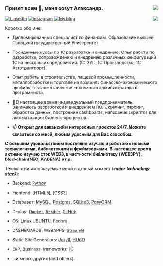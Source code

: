 ### Привет всем 👋, меня зовут Александр. <img align="right" src="https://komarev.com/ghpvc/?username=Alba3k"/>


<a href="https://www.linkedin.com/in/alexander-by" target="_blank"><img title="LinkedIn" src="https://img.icons8.com/wired/34/000000/linkedin.png"/></a>
<a href="https://www.instagram.com/alexander_babyna" target="_blank"><img title="Instagram" src="https://img.icons8.com/wired/34/000000/instagram-new.png"/></a>
<a href="https://Alba3k.github.io" target="_blank"><img title="My blog" src="https://img.icons8.com/wired/30/000000/domain.png"/></a>
<img align="right" src="https://github-readme-stats.vercel.app/api?username=Alba3k&show_icons=true&hide_rank=true"/>

Коротко обо мне:

- Дипломированный специалист по финансам. Образование высшее Полоцкий государственный Университет.
- Пройденные курсы по 1С разработке и внедрению. Опыт работы по разработке, сопровождению и внедрению различных конфигураций 1С на нескольких 
предприятий. (1С ЗУП, 1С Производство, 1С Автотранспорт).
- Опыт работы в строительстве, пищевой промышленности, металлобработке и торговле на позициях финасово-экономического профиля, 
а также в качестве системного администратора и программиста.
- 🔭 В настоящее время индивидуальный предприниматель. Занимаюсь разработкой и внедрением ПО. Скрапинг, парсинг, обработка данных, построение dashboards,
написание скриптов для автоматизации бизнесс-процессов.  

- 📫 **Открыт для вакансий и интересных проектов 24/7. Можете связаться со мной, любым удобным для Вас способом.**

**С большим удовольствием постоянно изучаю и работаю с новыми технологиями, библиотеками и фреймворками. В настоящее время активно изучаю стэк
WEB3, в частности библиотеку (WEB3PY), blockchain(NEO, KADENA) и пр.**

Технологии используемые мной в данный момент (***major technology stack***):

* Backend: [Python](https://www.python.org/)
* Frontend: [HTML5], [CSS3]
* Databases: [MySQL](https://www.mysql.com), [Postgres](https://www.postgresql.org), [SQLite3](https://www.sqlite.org), [PonyORM](https://ponyorm.org)
* Deploy: [Docker](https://www.docker.com), [Ansible](https://www.ansible.com), [GitHub](https://github.com)
* OS: [Linux UBUNTU](https://ubuntu.com), [Fedora](https://getfedora.org/ru/)
* DASHBOARDS, WEBAPPS: [Streamlit](https://streamlit.io)
* Static Site Generators: [Jekyll](https://jekyllrb.com/), [HUGO](https://gohugo.io/)
* ERP, Business-frameworks: [1C](https://1c.ru/)

* ...и много других (and others).

